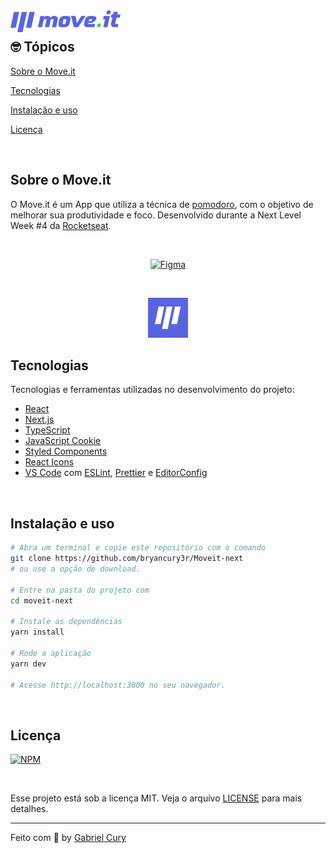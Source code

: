 <img align="left" src="https://github.com/bryancury3r/Moveit-next/blob/main/public/logo-full.svg" width="35%" alt="Move.it">
<br>



 

## 🤓 Tópicos 



[Sobre o Move.it](#sobre-o-moveit)

[Tecnologias](#tecnologias)

[Instalação e uso](#instalação-e-uso)

[Licença](#licença)

<br>

## Sobre o Move.it

O Move.it é um App que utiliza a técnica de [pomodoro](https://pt.wikipedia.org/wiki/T%C3%A9cnica_pomodoro), com o objetivo de melhorar sua produtividade e foco. Desenvolvido durante a Next Level Week #4 da [Rocketseat](https://rocketseat.com.br/).

<br>

<p align="center">
  <a href="https://www.figma.com/file/n9J6604nMGB7Cgt2vEVtWb/Move.it-1.0-Dark-Mode">
    <img alt="Figma" src="https://img.shields.io/badge/figma%20-%236E40C9.svg?&style=for-the-badge&logo=figma&logoColor=white"/>
  </a>
</p>

<br>

<p align="center">
  <img src="https://github.com/bryancury3r/Moveit-next/blob/main/public/favicon.png" alt="Página inicial">
</p>

## Tecnologias

Tecnologias e ferramentas utilizadas no desenvolvimento do projeto:

- [React](https://reactjs.org/)
- [Next.js](https://nextjs.org/)
- [TypeScript](https://www.typescriptlang.org/)
- [JavaScript Cookie](https://github.com/js-cookie/js-cookie)
- [Styled Components](https://styled-components.com/)
- [React Icons](https://react-icons.github.io/react-icons/)
- [VS Code](https://code.visualstudio.com/) com [ESLint](https://eslint.org/), [Prettier](https://prettier.io/) e [EditorConfig](https://editorconfig.org/)

<br>

## Instalação e uso

```bash
# Abra um terminal e copie este repositório com o comando
git clone https://github.com/bryancury3r/Moveit-next
# ou use a opção de download.

# Entre na pasta do projeto com 
cd moveit-next

# Instale as dependências
yarn install

# Rode a aplicação
yarn dev

# Acesse http://localhost:3000 no seu navegador.
```

<br>


## Licença

[![NPM](https://img.shields.io/npm/l/react)](https://github.com/bryancury3r/Moveit-next/blob/main/LICENSE)

<br>

Esse projeto está sob a licença MIT. Veja o arquivo [LICENSE](/LICENSE) para mais detalhes.

---

Feito com :purple_heart: by [Gabriel Cury](https://github.com/bryancury3r)

